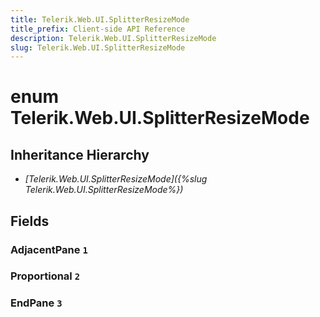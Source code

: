 ```yaml
---
title: Telerik.Web.UI.SplitterResizeMode
title_prefix: Client-side API Reference
description: Telerik.Web.UI.SplitterResizeMode
slug: Telerik.Web.UI.SplitterResizeMode
---
```


# enum Telerik.Web.UI.SplitterResizeMode

## Inheritance Hierarchy

* *[Telerik.Web.UI.SplitterResizeMode]({%slug Telerik.Web.UI.SplitterResizeMode%})*

## Fields

### AdjacentPane `1`

### Proportional `2`

### EndPane `3`


